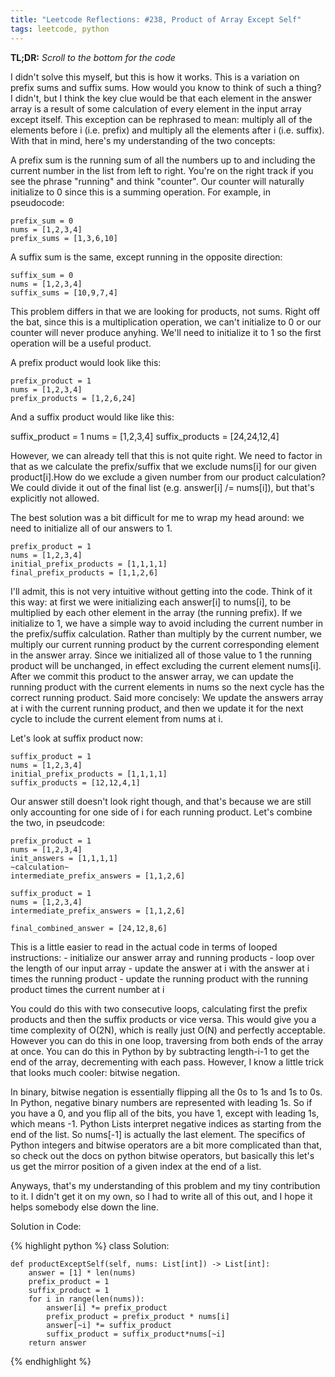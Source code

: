 ```yaml
---
title: "Leetcode Reflections: #238, Product of Array Except Self"
tags: leetcode, python
---
```

**TL;DR:** *Scroll to the bottom for the code*

I didn't solve this myself, but this is how it works. This is a variation on prefix sums and suffix sums. How would you know to think of such a thing? I didn't, but I think the key clue would be that each element in the answer array is a result of some calculation of every element in the input array except itself. This exception can be rephrased to mean: multiply all of the elements before i (i.e. prefix) and multiply all the elements after i (i.e. suffix). With that in mind, here's my understanding of the two concepts:

A prefix sum is the running sum of all the numbers up to and including the current number in the list from left to right. You're on the right track if you see the phrase "running" and think "counter". Our counter will naturally initialize to 0 since this is a summing operation. For example, in pseudocode:

    prefix_sum = 0
    nums = [1,2,3,4]
    prefix_sums = [1,3,6,10]
            
A suffix sum is the same, except running in the opposite direction:

    suffix_sum = 0
    nums = [1,2,3,4]
    suffix_sums = [10,9,7,4]

This problem differs in that we are looking for products, not sums. Right off the bat, since this is a multiplication operation, we can't initialize to 0 or our counter will never produce anyhing. We'll need to initialize it to 1 so the first operation will be a useful product.

A prefix product would look like this:

    prefix_product = 1
    nums = [1,2,3,4]
    prefix_products = [1,2,6,24]

And a suffix product would like like this:

   suffix_product = 1
    nums = [1,2,3,4]
    suffix_products = [24,24,12,4]

However, we can already tell that this is not quite right. We need to factor in that as we calculate the prefix/suffix that we exclude nums[i] for our given product[i].How do we exclude a given number from our product calculation? We could divide it out of the final list (e.g. answer[i] /= nums[i]), but that's explicitly not allowed. 

The best solution was a bit difficult for me to wrap my head around: we need to initialize all of our answers to 1. 

    prefix_product = 1
    nums = [1,2,3,4] 
    initial_prefix_products = [1,1,1,1]
    final_prefix_products = [1,1,2,6]

I'll admit, this is not very intuitive without getting into the code. Think of it this way: at first we were initializing each answer[i] to nums[i], to be multiplied by each other element in the array (the running prefix). If we initialize to 1, we have a simple way to avoid including the current number in the prefix/suffix calculation. Rather than multiply by the current number, we multiply our current running product by the current corresponding element in the answer array. Since we initialized all of those value to 1 the running product will be unchanged, in effect excluding the current element nums[i]. After we commit this product to the answer array, we can update the running product with the current elements in nums so the next cycle has the correct running product. Said more concisely: We update the answers array at i with the current running product, and then we update it for the next cycle to include the current element from nums at i.

Let's look at suffix product now:

    suffix_product = 1
    nums = [1,2,3,4]
    initial_prefix_products = [1,1,1,1]
    suffix_products = [12,12,4,1]

Our answer still doesn't look right though, and that's because we are still only accounting for one side of i for each running product. Let's combine the two, in pseudcode:

    prefix_product = 1
    nums = [1,2,3,4] 
    init_answers = [1,1,1,1]
    ~calculation~
    intermediate_prefix_answers = [1,1,2,6]

    suffix_product = 1
    nums = [1,2,3,4]
    intermediate_prefix_answers = [1,1,2,6]

    final_combined_answer = [24,12,8,6]

This is a little easier to read in the actual code in terms of looped instructions:
    - initialize our answer array and running products
    - loop over the length of our input array
        - update the answer at i with the answer at i times the running product
        - update the running product with the running product times the current number at i

You could do this with two consecutive loops, calculating first the prefix products and then the suffix products or vice versa. This would give you a time complexity of O(2N), which is really just O(N) and perfectly acceptable. However you can do this in one loop, traversing from both ends of the array at once. You can do this in Python by by subtracting length-i-1 to get the end of the array, decrementing with each pass. However, I know a little trick that looks much cooler: bitwise negation. 

In binary, bitwise negation is essentially flipping all the 0s to 1s and 1s to 0s. In Python, negative binary numbers are represented with leading 1s. So if you have a 0, and you flip all of the bits, you have 1, except with leading 1s, which means -1. Python Lists interpret negative indices as starting from the end of the list. So nums[-1] is actually the last element. The specifics of Python integers and bitwise operators are a bit more complicated than that, so check out the docs on python bitwise operators, but basically this let's us get the mirror position of a given index at the end of a list.

Anyways, that's my understanding of this problem and my tiny contribution to it. I didn't get it on my own, so I had to write all of this out, and I hope it helps somebody else down the line. 

Solution in Code:

{% highlight python %}
class Solution:

    def productExceptSelf(self, nums: List[int]) -> List[int]:
        answer = [1] * len(nums)
        prefix_product = 1
        suffix_product = 1
        for i in range(len(nums)):
            answer[i] *= prefix_product
            prefix_product = prefix_product * nums[i]
            answer[~i] *= suffix_product
            suffix_product = suffix_product*nums[~i]
        return answer
{% endhighlight %}